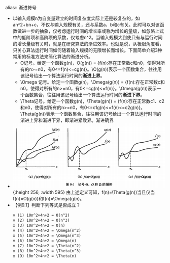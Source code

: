alias:: 渐进符号

- 以输入规模n为自变量建立的时间复杂度实际上还是较复杂的，如an\^2+bn+c，不仅与输入规模有关，还与系数a、b和c有关。此时可以对该函数做进一步的抽象，仅考虑运行时间的增长率或称为增长的量级，如忽略上式中的低阶项和高阶项的系数，仅考虑n\^2。当输入规模大到使只有与运行时间的增长量级有关时，就是在研究算法的渐进效率。也就是说，从极限角度看，只关心算法运行时间如何随着输入规模的无限增长而增长。下面简单介绍3种常用的标准方法来简化算法的渐进分析。
	- O记号。给定一个函数g(n)，O(g(n)) = {f(n):存在正常数c和n0，使得对所有的n>=n0，有0<=f(n)<=cg(n)}。\O(g(n))表示一个函数集合，往往用该记号给出一个算法运行时间的**渐进上界**。
	- \Omega 记号。给定一个函数g(n)，\Omega(g(n)) = {f(n):存在正常数c和n0，使得对所有的n>=n0，有0<=cg(n)<=f(n)}。\Omega(g(n))表示一个函数集合，往往用该记号给出一个算法运行时间的**渐进下界**。
	- \Theta记号。给定一个函数g(n)，\Theta(g(n)) = {f(n):存在正常数c1、c2和n0，使得对所有的n>=n0，有0<=c1g(n)<=f(n)<=c2g(n)}。\Theta(g(n))表示一个函数集合，往往用该记号给出一个算法运行时间的渐进上界和渐进下界，即渐进紧致界。渐进确界
- ![image.png](../assets/image_1649110262448_0.png){:height 256, :width 595} 
  由上述定义可知，f(n)=\Theta(g(n))当且仅当f(n)=O(g(n))和f(n)=\Omega(g(n)。
- 【例9.1】判断下列等式是否成立？
  ```
  v (1) 10n^2+4n+2 = O(n^2)
  v (2) 10n^2+4n+2 = O(n^3)
  x (3) 10n^2+4n+2 = O(n)
  v (4) 10n^2+4n+2 = \Omega(n^2)
  x (5) 10n^2+4n+2 = \Omega(n^3)
  v (6) 10n^2+4n+2 = \Omega(n)
  v (7) 10n^2+4n+2 = \Theta(n^2)
  x (8) 10n^2+4n+2 = \Theta(n^3)
  x (9) 10n^2+4n+2 = \Theta(n)
  ```